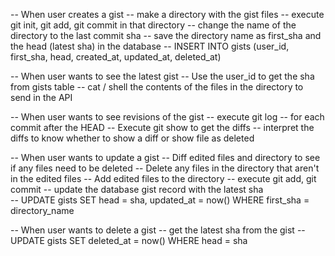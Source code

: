 -- When user creates a gist
  -- make a directory with the gist files
  -- execute git init, git add, git commit in that directory
  -- change the name of the directory to the last commit sha
  -- save the directory name as first_sha and the head (latest sha) in the database
    -- INSERT INTO gists (user_id, first_sha, head, created_at, updated_at, deleted_at)

-- When user wants to see the latest gist
  -- Use the user_id to get the sha from gists table
  -- cat / shell the contents of the files in the directory to send in the API

-- When user wants to see revisions of the gist
  -- execute git log
  -- for each commit after the HEAD
    -- Execute git show to get the diffs
    -- interpret the diffs to know whether to show a diff or show file as deleted

-- When user wants to update a gist
  -- Diff edited files and directory to see if any files need to be deleted
  -- Delete any files in the directory that aren't in the edited files
  -- Add edited files to the directory
  -- execute git add, git commit
  -- update the database gist record with the latest sha  
      -- UPDATE gists SET head = sha, updated_at = now() WHERE first_sha = directory_name

-- When user wants to delete a gist
  -- get the latest sha from the gist
  -- UPDATE gists SET deleted_at = now() WHERE head = sha
